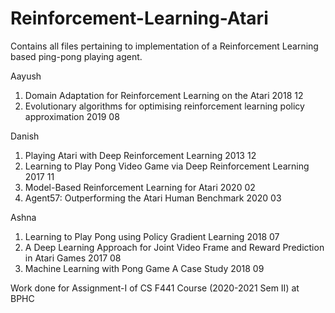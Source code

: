 # Reinforcement-Learning-Atari
Contains all files pertaining to implementation of a Reinforcement Learning based ping-pong playing agent.

Aayush	
1. Domain Adaptation for Reinforcement Learning on the Atari	2018 12
2. Evolutionary algorithms for optimising reinforcement learning policy approximation	2019 08

Danish
1. Playing Atari with Deep Reinforcement Learning	2013 12
2. Learning to Play Pong Video Game via Deep Reinforcement Learning	2017 11
3. Model-Based Reinforcement Learning for Atari	2020 02
4. Agent57: Outperforming the Atari Human Benchmark	2020 03

Ashna	
1. Learning to Play Pong using Policy Gradient Learning	2018 07
2. A Deep Learning Approach for Joint Video Frame and Reward Prediction in Atari Games	2017 08
3. Machine Learning with Pong Game A Case Study	2018 09

Work done for Assignment-I of CS F441 Course (2020-2021 Sem II) at BPHC

